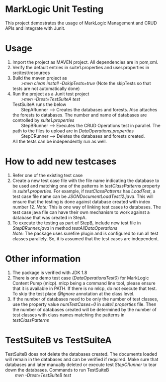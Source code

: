 # MarkLogic Unit Testing

This project demostrates the usage of MarkLogic Management and CRUD APIs and integrate with Junit. 

# Usage

1. Import the project as MAVEN project. All dependencies are in pom,xml. 
2. Verify the default entries in suite1.properties and user.properties in src\test\resources
3. Build the maven project as <br>
&nbsp;&nbsp;&nbsp;&nbsp;&nbsp;&nbsp; <i> >mvn clean install -DskipTests=true </i>  (Note the skipTests so that tests are not automatically done) 
 4. Run the project as a Junit test project  <br>
 &nbsp;&nbsp;&nbsp;&nbsp;&nbsp;&nbsp; <i> >mvn -Dtest=TestSuiteA test </i> <br>
      TestSuiteA runs the below  <br>
     &nbsp;&nbsp;&nbsp;&nbsp;&nbsp;&nbsp; StepARunner --> Creates the databases and forests. Also attaches the forests to databases. The number and name of databases are controlled by <i>suite1.properties</i> <br>
     &nbsp;&nbsp;&nbsp;&nbsp;&nbsp;&nbsp; StepBRunner --> Executes the CRUD Operations test in parallel. The path to the files to upload are in <i>DataOperations.properties</i> <br>
     &nbsp;&nbsp;&nbsp;&nbsp;&nbsp;&nbsp; StepCRunner --> Deletes the databases and forests created.  <br>
     All the tests can be independently run as well. 
# How to add new testcases 
1. Refer one of the existing test case 
2. Create a new test case file with the file name indicating the database to be used and matching one of the patterns in <i>testClassPatterns</i> property in <i>suite1.properties</i>. For example, if <i>testClassPatterns</i> has <i>LoadTest</i>, a test case file name can be <i>JSONDocumentLoadTest12.java</i>. This will ensure that the testing is done against database created with index number 12. 
<i>Note:</i> This is one way of linking test cases to databases. The test case java file can have their own mechanism to work against a database that was created in StepA. 
3. To execute the testing as part of StepB, include new test file in <i>StepBRunner.java </i> in method <i>testAllDataOperations</i><br>
<i>Note:</i> The package uses surefire plugin and is configured to run all test classes parallely. So, it is assumed that the test cases are independent. 
 
 
# Other information 
1. The package is verified with JDK 1.8 
2. There is one demo test case (<i>DataOperationsTest0</i>) for MarkLogic Content Pump (mlcp). mlcp being a command line tool, please ensure that it is available in PATH. If there is no mlcp, do not execute that test. To skip the test place <i>@Ignore</i> annotation at the class level. 
3. If the number of databases need to be only the number of test classes, use the property value <i>numTestCases=0</i> in <i>suite1.properties</i> file. Then the number of databases created will be determined by the number of test classes with class names matching the patterns in <i>testClassPatterns</i>

# TestSuiteB vs TestSuiteA 
TestSuiteB does not delete the databases created. The documents loaded will remain in the databases and can be verified if required. Make sure that databases and later manually deleted or execute test <i>StepCRunner</i> to tear down the databases. Commands to run TestSuiteB <br>
&nbsp;&nbsp;&nbsp;&nbsp;&nbsp;&nbsp;&nbsp; <i>mvn -Dtest=TestSuiteB test </i>

